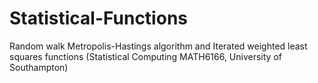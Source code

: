 # Statistical-Functions


Random walk Metropolis-Hastings algorithm and Iterated weighted least squares functions (Statistical Computing MATH6166, University of Southampton)
